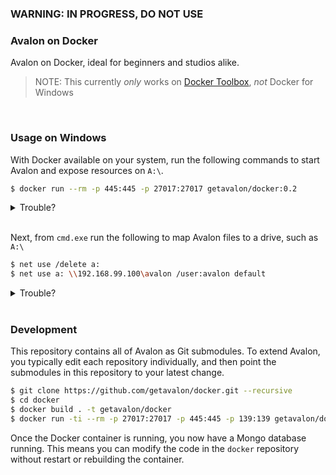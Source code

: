 ### WARNING: IN PROGRESS, DO NOT USE

### Avalon on Docker

Avalon on Docker, ideal for beginners and studios alike.

> NOTE: This currently *only* works on [Docker Toolbox](https://github.com/docker/toolbox#installation-and-documentation), *not* Docker for Windows

<br>

### Usage on Windows

With Docker available on your system, run the following commands to start Avalon and expose resources on `A:\`.

```bash
$ docker run --rm -p 445:445 -p 27017:27017 getavalon/docker:0.2
```

<details>
 <summary>Trouble?</summary>
  <br>
  <ul>
    <li>On Windows and OSX, find your IP via <code>docker-machine ip</code></li>
    <li>On Linux, exclude mapping of ports to the host and access the container IP directly</li>
  </ul>
</details>

<br>

Next, from `cmd.exe` run the following to map Avalon files to a drive, such as `A:\`

```bash
$ net use /delete a:
$ net use a: \\192.168.99.100\avalon /user:avalon default
```

<details>
 <summary>Trouble?</summary>
  <br>
  <ul>
    <li>If you encounter <code>The network name cannot be found</code> ensure you run the above in <code>cmd.exe</code> and not <code>Docker Quickstart, bash</code> or <code>MSYS2</code> etc.</li>
  </ul>
</details>

<br>

### Development

This repository contains all of Avalon as Git submodules. To extend Avalon, you typically edit each repository individually, and then point the submodules in this repository to your latest change.

```bash
$ git clone https://github.com/getavalon/docker.git --recursive
$ cd docker
$ docker build . -t getavalon/docker
$ docker run -ti --rm -p 27017:27017 -p 445:445 -p 139:139 getavalon/docker
```

Once the Docker container is running, you now have a Mongo database running. This means you can modify the code in the ```docker``` repository without restart or rebuilding the container.
